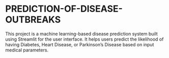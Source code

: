 # PREDICTION-OF-DISEASE-OUTBREAKS
This project is a machine learning-based disease prediction system built using Streamlit for the user interface. It helps users predict the likelihood of having Diabetes, Heart Disease, or Parkinson’s Disease based on input medical parameters.

